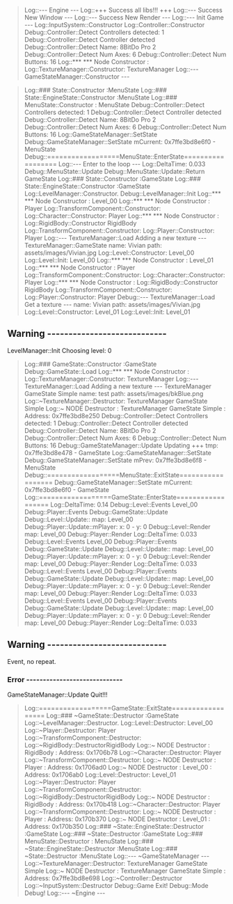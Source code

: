 
> Log::--- Engine ---
> Log::+++ Success all libs!!! +++
> Log::--- Success New Window --- 
> Log::--- Success New Render --- 
> Log::--- Init Game --- 
> Log::InputSystem::Constructor
> Log::Controller::Constructor
Debug::Controller::Detect Controllers detected: 1
Debug::Controller::Detect Controller detected
Debug::Controller::Detect Name: 8BitDo Pro 2
Debug::Controller::Detect Num Axes: 6
Debug::Controller::Detect Num Buttons: 16
> Log::*** *** Node Constructor : 
> Log::TextureManager::Constructor: TextureManager
> Log::--- GameStateManager::Constructor ---

> Log::### State::Constructor :MenuState
> Log::### State::EngineState::Constructor :MenuState
> Log::### MenuState::Constructor : MenuState
Debug::Controller::Detect Controllers detected: 1
Debug::Controller::Detect Controller detected
Debug::Controller::Detect Name: 8BitDo Pro 2
Debug::Controller::Detect Num Axes: 6
Debug::Controller::Detect Num Buttons: 16
> Log::GameStateManager::SetState
Debug::GameStateManager::SetState mCurrent: 0x7ffe3bd8e6f0 - MenuState
Debug::==================MenuState::EnterState==================
> Log::--- Enter to the loop --- 
> Log::DeltaTime: 0.033
Debug::MenuState::Update
Debug::MenuState::Update::Return GameState
> Log::### State::Constructor :GameState
> Log::### State::EngineState::Constructor :GameState
> Log::LevelManager::Constructor. 
Debug::LevelManager::Init 
> Log::*** *** Node Constructor : Level_00
> Log::*** *** Node Constructor : Player
> Log::TransformComponent::Constructor: 
> Log::Character::Constructor: Player
> Log::*** *** Node Constructor : 
> Log::RigidBody::Constructor RigidBody
> Log::TransformComponent::Constructor: 
> Log::Player::Constructor: Player
> Log::--- TextureManager::Load Adding a new texture --- TextureManager::GameState
	name: Vivian
	path: assets/images/Vivian.jpg
> Log::Level::Constructor: Level_00
> Log::Level::Init: Level_00
> Log::*** *** Node Constructor : Level_01
> Log::*** *** Node Constructor : Player
> Log::TransformComponent::Constructor: 
> Log::Character::Constructor: Player
> Log::*** *** Node Constructor : 
> Log::RigidBody::Constructor RigidBody
> Log::TransformComponent::Constructor: 
> Log::Player::Constructor: Player
Debug::--- TextureManager::Load Get a texture ---
name: Vivian
path: assets/images/Vivian.jpg
> Log::Level::Constructor: Level_01
> Log::Level::Init: Level_01

## Warning ----------------------------
LevelManager::Init Choosing level: 0
> Log::### GameState::Constructor :GameState
Debug::GameState::Load
> Log::*** *** Node Constructor : 
> Log::TextureManager::Constructor: TextureManager
> Log::--- TextureManager::Load Adding a new texture --- TextureManager GameState Simple
	name: test
	path: assets/images/bkBlue.png
> Log::~TextureManager::Destructor: TextureManager GameState Simple
> Log::~ NODE Destructor : TextureManager GameState Simple : Address: 0x7ffe3bd8e250
Debug::Controller::Detect Controllers detected: 1
Debug::Controller::Detect Controller detected
Debug::Controller::Detect Name: 8BitDo Pro 2
Debug::Controller::Detect Num Axes: 6
Debug::Controller::Detect Num Buttons: 16
Debug::GameStateManager::Update Updating +++ tmp: 0x7ffe3bd8e478 - GameState
> Log::GameStateManager::SetState
Debug::GameStateManager::SetState mPrev: 0x7ffe3bd8e6f8 - MenuState
Debug::==================MenuState::ExitState==================
Debug::GameStateManager::SetState mCurrent: 0x7ffe3bd8e6f0 - GameState
> Log::==================GameState::EnterState==================
> Log::DeltaTime: 0.14
Debug::Level::Events  Level_00
Debug::Player::Events
Debug::GameState::Update
Debug::Level::Update:: map: Level_00
Debug::Player::Update::mPlayer: x: 0 - y: 0
Debug::Level::Render map: Level_00
Debug::Player::Render
> Log::DeltaTime: 0.033
Debug::Level::Events  Level_00
Debug::Player::Events
Debug::GameState::Update
Debug::Level::Update:: map: Level_00
Debug::Player::Update::mPlayer: x: 0 - y: 0
Debug::Level::Render map: Level_00
Debug::Player::Render
> Log::DeltaTime: 0.033
Debug::Level::Events  Level_00
Debug::Player::Events
Debug::GameState::Update
Debug::Level::Update:: map: Level_00
Debug::Player::Update::mPlayer: x: 0 - y: 0
Debug::Level::Render map: Level_00
Debug::Player::Render
> Log::DeltaTime: 0.033
Debug::Level::Events  Level_00
Debug::Player::Events
Debug::GameState::Update
Debug::Level::Update:: map: Level_00
Debug::Player::Update::mPlayer: x: 0 - y: 0
Debug::Level::Render map: Level_00
Debug::Player::Render
> Log::DeltaTime: 0.033

## Warning ----------------------------
Event, no repeat.

### Error -----------------------------
GameStateManager::Update Quit!!!
> Log::==================GameState::ExitState==================
> Log::### ~GameState::Destructor :GameState
> Log::~LevelManager::Destructor. 
> Log::Level::Destructor: Level_00
> Log::~Player::Destructor: Player
> Log::~TransformComponent::Destructor: 
> Log::~RigidBody::DestructorRigidBody
> Log::~ NODE Destructor : RigidBody : Address: 0x1706b78
> Log::~Character::Destructor: Player
> Log::~TransformComponent::Destructor: 
> Log::~ NODE Destructor : Player : Address: 0x1706ad0
> Log::~ NODE Destructor : Level_00 : Address: 0x1706ab0
> Log::Level::Destructor: Level_01
> Log::~Player::Destructor: Player
> Log::~TransformComponent::Destructor: 
> Log::~RigidBody::DestructorRigidBody
> Log::~ NODE Destructor : RigidBody : Address: 0x170b418
> Log::~Character::Destructor: Player
> Log::~TransformComponent::Destructor: 
> Log::~ NODE Destructor : Player : Address: 0x170b370
> Log::~ NODE Destructor : Level_01 : Address: 0x170b350
> Log::### ~State::EngineState::Destructor :GameState
> Log::### ~State::Destructor :GameState
> Log::### MenuState::Destructor : MenuState
> Log::### ~State::EngineState::Destructor :MenuState
> Log::### ~State::Destructor :MenuState
> Log::--- ~GameStateManager ---
> Log::~TextureManager::Destructor: TextureManager GameState Simple
> Log::~ NODE Destructor : TextureManager GameState Simple : Address: 0x7ffe3bd8e698
> Log::~Controller::Destructor
> Log::~InputSystem::Destructor
Debug::Game Exit!
Debug::Mode Debug!
> Log::--- ~Engine ---